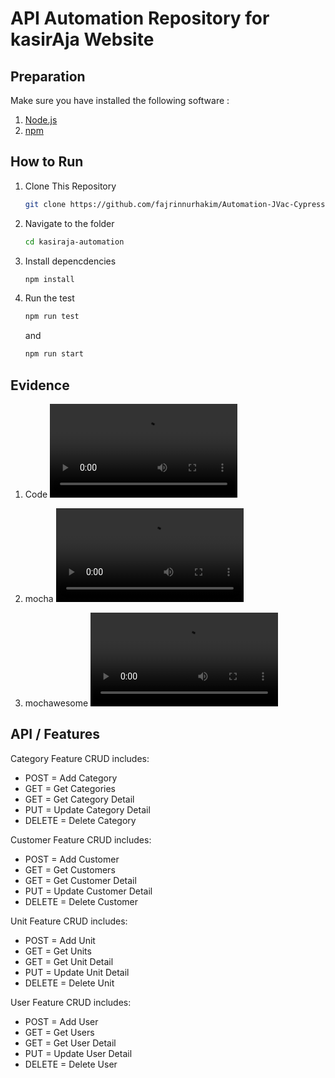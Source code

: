 # API Automation Repository for kasirAja Website

## Preparation

Make sure you have installed the following software :

1. [Node.js](https://nodejs.org/)
2. [npm](https://www.npmjs.com/)

## How to Run

1. Clone This Repository

   ```bash
   git clone https://github.com/fajrinnurhakim/Automation-JVac-Cypress.git

   ```

2. Navigate to the folder

   ```bash
   cd kasiraja-automation

   ```

3. Install depencdencies

   ```bash
   npm install

   ```

4. Run the test
   ```bash
   npm run test
   ```
   and
   ```bash
   npm run start
   ```

## Evidence
1. Code
<video controls src="https://github.com/fajrinnurhakim/kasiraja-automation/blob/main/evidence/user.suite.js%20-%20Kasiraja%20-%20Visual%20Studio%20Code%202024-05-01%2019-45-31.mp4" title="Title"></video>

2. mocha
<video controls src="https://github.com/fajrinnurhakim/kasiraja-automation/blob/main/evidence/config.json%20-%20Kasiraja%20-%20Visual%20Studio%20Code%202024-05-01%2019-46-16.mp4" title="Title"></video>

3. mochawesome
<video controls src="https://github.com/fajrinnurhakim/kasiraja-automation/blob/main/evidence/Mochawesome%20Report%20-%20Google%20Chrome%202024-05-01%2019-47-29.mp4" title="Title"></video>

## API / Features

Category Feature CRUD includes:

- POST = Add Category
- GET = Get Categories
- GET = Get Category Detail
- PUT = Update Category Detail
- DELETE = Delete Category

Customer Feature CRUD includes:

- POST = Add Customer
- GET = Get Customers
- GET = Get Customer Detail
- PUT = Update Customer Detail
- DELETE = Delete Customer

Unit Feature CRUD includes:

- POST = Add Unit
- GET = Get Units
- GET = Get Unit Detail
- PUT = Update Unit Detail
- DELETE = Delete Unit

User Feature CRUD includes:

- POST = Add User
- GET = Get Users
- GET = Get User Detail
- PUT = Update User Detail
- DELETE = Delete User


